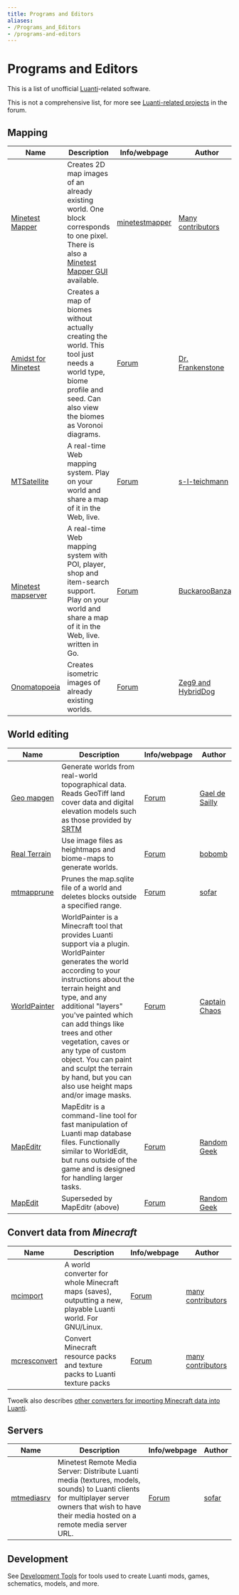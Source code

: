 ```yaml
---
title: Programs and Editors
aliases:
- /Programs_and_Editors
- /programs-and-editors
---
```


# Programs and Editors

This is a list of unofficial [Luanti](/Luanti)-related software.

This is not a comprehensive list, for more see [Luanti-related projects](https://forum.luanti.org/viewforum.php?f=14) in the forum.

Mapping
-------

Name | Description | Info/webpage | Author
--|--|--|--
[Minetest Mapper](https://github.com/luanti-org/minetestmapper) | Creates 2D map images of an already existing world. One block corresponds to one pixel. There is also a [Minetest Mapper GUI](https://forum.luanti.org/viewtopic.php?t=12139) available. | [minetestmapper](/minetestmapper) | [Many contributors](https://github.com/luanti-org/minetestmapper/graphs/contributors)
[Amidst for Minetest](https://github.com/Treer/Amidst-for-Minetest) | Creates a map of biomes without actually creating the world. This tool just needs a world type, biome profile and seed. Can also view the biomes as Voronoi diagrams. | [Forum](https://forum.luanti.org/viewtopic.php?t=19869) | [Dr. Frankenstone](https://forum.luanti.org/memberlist.php?mode=viewprofile&u=19464)
[MTSatellite](https://bitbucket.org/s_l_teichmann/mtsatellite/src/master/) | A real-time Web mapping system. Play on your world and share a map of it in the Web, live. | [Forum](https://forum.luanti.org/viewtopic.php?t=10278) | [s-l-teichmann](https://forum.luanti.org/memberlist.php?mode=viewprofile&u=11044)
[Minetest mapserver](https://github.com/minetest-mapserver/mapserver) | A real-time Web mapping system with POI, player, shop and item-search support. Play on your world and share a map of it in the Web, live. written in Go. | [Forum](https://forum.luanti.org/viewtopic.php?t=21999) | [BuckarooBanzay](https://forum.luanti.org/memberlist.php?mode=viewprofile&u=22999)
[Onomatopoeia](https://github.com/HybridDog/onomatopoeia) | Creates isometric images of already existing worlds. | [Forum](https://forum.luanti.org/viewtopic.php?t=18698) | [Zeg9 and HybridDog](https://github.com/HybridDog/onomatopoeia/graphs/contributors)

World editing
-------------

Name | Description | Info/webpage | Author
--|--|--|--
[Geo mapgen](https://github.com/gaelysam/geo-mapgen) | Generate worlds from real-world topographical data. Reads GeoTiff land cover data and digital elevation models such as those provided by [SRTM](http://srtm.csi.cgiar.org/SELECTION/inputCoord.asp) | [Forum](https://forum.luanti.org/viewtopic.php?t=19387) | [Gael de Sailly](https://forum.luanti.org/memberlist.php?mode=viewprofile&u=9067)
[Real Terrain](https://github.com/bobombolo/realterrain) | Use image files as heightmaps and biome-maps to generate worlds. | [Forum](https://forum.luanti.org/viewtopic.php?t=12666) | [bobomb](https://forum.luanti.org/memberlist.php?mode=viewprofile&u=15865)
[mtmapprune](https://github.com/minetest-tools/mtmapprune) | Prunes the map.sqlite file of a world and deletes blocks outside a specified range. | [Forum](https://forum.luanti.org/viewtopic.php?t=18579) | [sofar](https://github.com/sofar)
[WorldPainter](https://www.worldpainter.net/) | WorldPainter is a Minecraft tool that provides Luanti support via a plugin. WorldPainter generates the world according to your instructions about the terrain height and type, and any additional "layers" you've painted which can add things like trees and other vegetation, caves or any type of custom object. You can paint and sculpt the terrain by hand, but you can also use height maps and/or image masks. | [Forum](https://forum.luanti.org/viewtopic.php?t=16649) | [Captain Chaos](https://forum.luanti.org/memberlist.php?mode=viewprofile&u=20528)
[MapEditr](https://github.com/random-geek/MapEditr) | MapEditr is a command-line tool for fast manipulation of Luanti map database files. Functionally similar to WorldEdit, but runs outside of the game and is designed for handling larger tasks. | [Forum](https://forum.luanti.org/viewtopic.php?t=26803) | [Random Geek](https://forum.luanti.org/memberlist.php?mode=viewprofile&u=23195)
[MapEdit](https://github.com/random-geek/MapEdit) | Superseded by MapEditr (above) | [Forum](https://github.com/random-geek/MapEdit) | [Random Geek](https://forum.luanti.org/memberlist.php?mode=viewprofile&u=23195)

Convert data from _Minecraft_
-----------------------------


Name | Description | Info/webpage | Author
--|--|--|--
[mcimport](https://github.com/minetest-tools/mcimport) | A world converter for whole Minecraft maps (saves), outputting a new, playable Luanti world. For GNU/Linux. | [Forum](https://forum.luanti.org/viewtopic.php?f=14&t=13709) | [many contributors](https://github.com/minetest-tools/mcimport/graphs/contributors)
[mcresconvert](https://github.com/minetest-tools/mcresconvert) | Convert Minecraft resource packs and texture packs to Luanti texture packs | [Forum](https://forum.luanti.org/viewtopic.php?f=4&t=14283) | [many contributors](https://github.com/minetest-tools/mcresconvert/graphs/contributors)

Twoelk also describes [other converters for importing Minecraft data into Luanti](https://forum.luanti.org/viewtopic.php?p=251194&sid=8558c08027ecfd8d6f08620c9344882f#p251194).

Servers
-------

Name | Description | Info/webpage | Author
--|--|--|--
[mtmediasrv](https://github.com/minetest-tools/mtmediasrv) | Minetest Remote Media Server: Distribute Luanti media (textures, models, sounds) to Luanti clients for multiplayer server owners that wish to have their media hosted on a remote media server URL. | [Forum](https://forum.luanti.org/viewtopic.php?f=14&t=17411) | [sofar](https://github.com/sofar)

Development
-----------

See [Development Tools](/development-tools) for tools used to create Luanti mods, games, schematics, models, and more.
